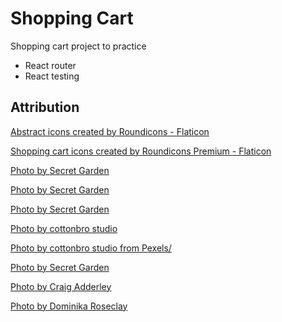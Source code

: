 # Shopping Cart

Shopping cart project to practice

- React router
- React testing

## Attribution

<a href="https://www.flaticon.com/free-icons/abstract" title="abstract icons">Abstract icons created by Roundicons - Flaticon</a>

<a href="https://www.flaticon.com/free-icons/shopping-cart" title="shopping cart icons">Shopping cart icons created by Roundicons Premium - Flaticon</a>

<a href="https://www.pexels.com/photo/bouquet-of-flowers-covered-in-paper-931147/" title="bouquet of flowers covered in paper">Photo by Secret Garden</a>

<a href="https://www.pexels.com/photo/orange-tulips-in-gray-plant-pot-931154/" title="orange tulips in gray plant pot">Photo by Secret Garden</a>

<a href="https://www.pexels.com/photo/pink-and-yellow-flowers-931179/" title="pink and yellow flowers">Photo by Secret Garden</a>

<a href="https://www.pexels.com/photo/white-and-orange-flowers-on-blue-and-white-textile-4270232/" title="white and orange flowers on blue and white textile">Photo by cottonbro studio</a>

<a href="https://www.pexels.com/photo/white-flowers-in-black-vase-4273435/" title="white flowers in black vase">Photo by cottonbro studio from Pexels/</a>

<a href="https://www.pexels.com/photo/pink-bouquet-931180/" title="pink bouquet">Photo by Secret Garden</a>

<a href="https://www.pexels.com/photo/selective-focus-photo-of-rose-bouquet-2306275/" title="rose bouquet">Photo by Craig Adderley</a>

<a href="https://www.pexels.com/photo/person-holding-white-peony-bouquet-closeup-photography-1109561/" title="white peony bouquet">Photo by Dominika Roseclay</a>
